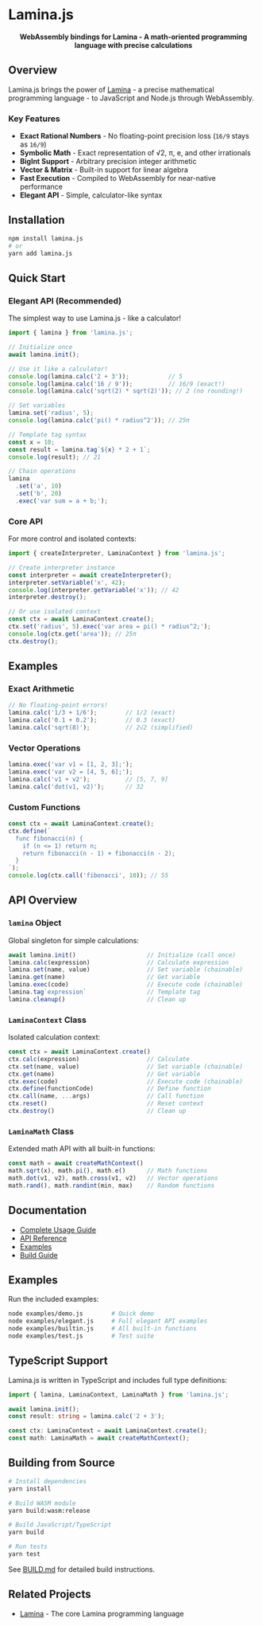 # Lamina.js

<div align="center">

**WebAssembly bindings for Lamina - A math-oriented programming language with precise calculations**

</div>

## Overview

Lamina.js brings the power of [Lamina](https://github.com/Lamina-dev/Lamina) - a precise mathematical programming language - to JavaScript and Node.js through WebAssembly.

### Key Features

- **Exact Rational Numbers** - No floating-point precision loss (`16/9` stays as `16/9`)
- **Symbolic Math** - Exact representation of √2, π, e, and other irrationals
- **BigInt Support** - Arbitrary precision integer arithmetic
- **Vector & Matrix** - Built-in support for linear algebra
- **Fast Execution** - Compiled to WebAssembly for near-native performance
- **Elegant API** - Simple, calculator-like syntax

## Installation

```bash
npm install lamina.js
# or
yarn add lamina.js
```

## Quick Start

### Elegant API (Recommended)

The simplest way to use Lamina.js - like a calculator!

```javascript
import { lamina } from 'lamina.js';

// Initialize once
await lamina.init();

// Use it like a calculator!
console.log(lamina.calc('2 + 3'));           // 5
console.log(lamina.calc('16 / 9'));          // 16/9 (exact!)
console.log(lamina.calc('sqrt(2) * sqrt(2)')); // 2 (no rounding!)

// Set variables
lamina.set('radius', 5);
console.log(lamina.calc('pi() * radius^2')); // 25π

// Template tag syntax
const x = 10;
const result = lamina.tag`${x} * 2 + 1`;
console.log(result); // 21

// Chain operations
lamina
  .set('a', 10)
  .set('b', 20)
  .exec('var sum = a + b;');
```

### Core API

For more control and isolated contexts:

```javascript
import { createInterpreter, LaminaContext } from 'lamina.js';

// Create interpreter instance
const interpreter = await createInterpreter();
interpreter.setVariable('x', 42);
console.log(interpreter.getVariable('x')); // 42
interpreter.destroy();

// Or use isolated context
const ctx = await LaminaContext.create();
ctx.set('radius', 5).exec('var area = pi() * radius^2;');
console.log(ctx.get('area')); // 25π
ctx.destroy();
```

## Examples

### Exact Arithmetic

```javascript
// No floating-point errors!
lamina.calc('1/3 + 1/6');        // 1/2 (exact)
lamina.calc('0.1 + 0.2');        // 0.3 (exact)
lamina.calc('sqrt(8)');          // 2√2 (simplified)
```

### Vector Operations

```javascript
lamina.exec('var v1 = [1, 2, 3];');
lamina.exec('var v2 = [4, 5, 6];');
lamina.calc('v1 + v2');          // [5, 7, 9]
lamina.calc('dot(v1, v2)');      // 32
```

### Custom Functions

```javascript
const ctx = await LaminaContext.create();
ctx.define(`
  func fibonacci(n) {
    if (n <= 1) return n;
    return fibonacci(n - 1) + fibonacci(n - 2);
  }
`);
console.log(ctx.call('fibonacci', 10)); // 55
```

## API Overview

### `lamina` Object

Global singleton for simple calculations:

```javascript
await lamina.init()                    // Initialize (call once)
lamina.calc(expression)                // Calculate expression
lamina.set(name, value)                // Set variable (chainable)
lamina.get(name)                       // Get variable
lamina.exec(code)                      // Execute code (chainable)
lamina.tag`expression`                 // Template tag
lamina.cleanup()                       // Clean up
```

### `LaminaContext` Class

Isolated calculation context:

```javascript
const ctx = await LaminaContext.create()
ctx.calc(expression)                   // Calculate
ctx.set(name, value)                   // Set variable (chainable)
ctx.get(name)                          // Get variable
ctx.exec(code)                         // Execute code (chainable)
ctx.define(functionCode)               // Define function
ctx.call(name, ...args)                // Call function
ctx.reset()                            // Reset context
ctx.destroy()                          // Clean up
```

### `LaminaMath` Class

Extended math API with all built-in functions:

```javascript
const math = await createMathContext()
math.sqrt(x), math.pi(), math.e()      // Math functions
math.dot(v1, v2), math.cross(v1, v2)   // Vector operations
math.rand(), math.randint(min, max)    // Random functions
```

## Documentation

- [Complete Usage Guide](./docs/USAGE.md)
- [API Reference](./docs/API_REFERENCE.md)
- [Examples](./examples/)
- [Build Guide](./docs/BUILD.md)

## Examples

Run the included examples:

```bash
node examples/demo.js        # Quick demo
node examples/elegant.js     # Full elegant API examples
node examples/builtin.js     # All built-in functions
node examples/test.js        # Test suite
```

## TypeScript Support

Lamina.js is written in TypeScript and includes full type definitions:

```typescript
import { lamina, LaminaContext, LaminaMath } from 'lamina.js';

await lamina.init();
const result: string = lamina.calc('2 + 3');

const ctx: LaminaContext = await LaminaContext.create();
const math: LaminaMath = await createMathContext();
```

## Building from Source

```bash
# Install dependencies
yarn install

# Build WASM module
yarn build:wasm:release

# Build JavaScript/TypeScript
yarn build

# Run tests
yarn test
```

See [BUILD.md](./docs/BUILD.md) for detailed build instructions.

## Related Projects

- [Lamina](https://github.com/Lamina-dev/Lamina) - The core Lamina programming language
